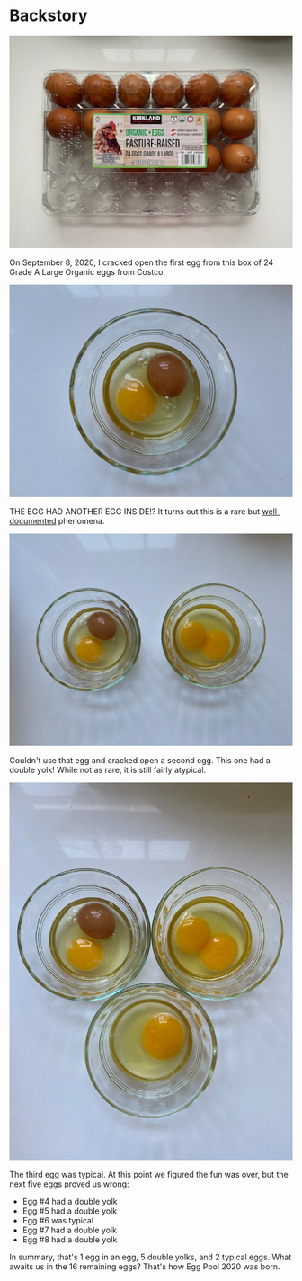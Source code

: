 # Backstory

![Closed carton](images/carton_closed.jpeg)

On September 8, 2020, I cracked open the first egg from this box of 24 Grade A Large Organic eggs from Costco.

![Egg in egg](images/01_egg_in_egg.jpeg)

THE EGG HAD ANOTHER EGG INSIDE!? It turns out this is a rare but [well-documented](https://www.buzzfeed.com/rachelysanders/tiny-eggs-can-exist-inside-other-eggs) phenomena.

![Double yolked egg](images/02_double_yolk.jpeg)

Couldn't use that egg and cracked open a second egg. This one had a double yolk! While not as rare, it is still fairly atypical.

![Typical egg](images/03_typical.jpeg)

The third egg was typical. At this point we figured the fun was over, but the next five eggs proved us wrong:

* Egg #4 had a double yolk
* Egg #5 had a double yolk
* Egg #6 was typical
* Egg #7 had a double yolk
* Egg #8 had a double yolk

In summary, that's 1 egg in an egg, 5 double yolks, and 2 typical eggs. What awaits us in the 16 remaining eggs? That's how Egg Pool 2020 was born.
